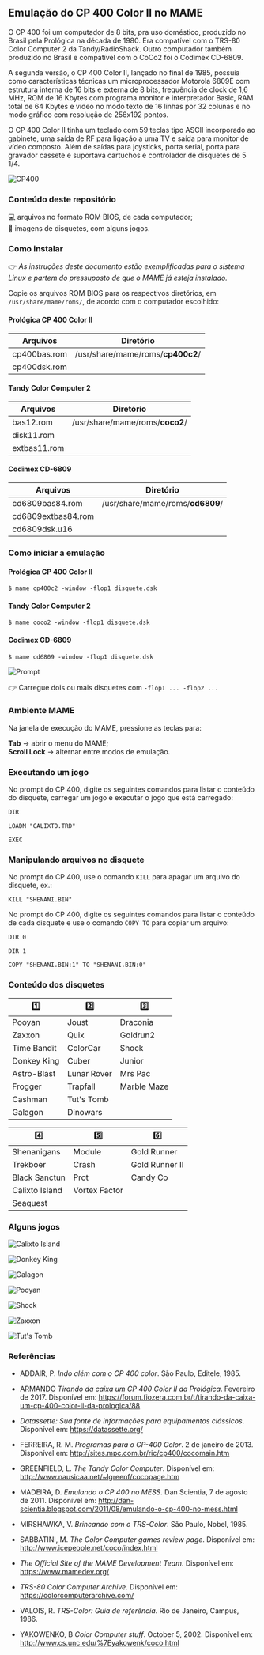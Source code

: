 ## Emulação do CP 400 Color II no MAME

O CP 400 foi um computador de 8 bits, pra uso doméstico, produzido no Brasil pela Prológica na década de 1980. Era compatível com o TRS-80 Color Computer 2 da Tandy/RadioShack. Outro computador também produzido no Brasil e compatível com o CoCo2 foi o Codimex CD-6809.

A segunda versão, o CP 400 Color II, lançado no final de 1985, possuía como características técnicas um microprocessador Motorola 6809E com estrutura interna de 16 bits e externa de 8 bits, frequência de clock de 1,6 MHz, ROM de 16 Kbytes com programa monitor e interpretador Basic, RAM total de 64 Kbytes e vídeo no modo texto de 16 linhas por 32 colunas e no modo gráfico com resolução de 256x192 pontos.

O CP 400 Color II tinha um teclado com 59 teclas tipo ASCII incorporado ao gabinete, uma saída de RF para ligação a uma TV e saída para monitor de vídeo composto. Além de saídas para joysticks, porta serial, porta para gravador cassete e suportava cartuchos e controlador de disquetes de 5 1/4.

![CP400](img/cp400-caixa.jpg?raw=true)

### Conteúdo deste repositório

:computer: arquivos no formato ROM BIOS, de cada computador;<br />
:floppy_disk: imagens de disquetes, com alguns jogos.

### Como instalar

:point_right: *As instruções deste documento estão exemplificadas para o sistema Linux e partem do pressuposto de que o MAME já esteja instalado.*

Copie os arquivos ROM BIOS para os respectivos diretórios, em `/usr/share/mame/roms/`, de acordo com o computador escolhido:

#### Prológica CP 400 Color II

| Arquivos     | Diretório                     |
| ------------ | ----------------------------- |
| cp400bas.rom | /usr/share/mame/roms/**cp400c2**/ |
| cp400dsk.rom |                               |

#### Tandy Color Computer 2

| Arquivos     | Diretório                   |
| ------------ | --------------------------- |
| bas12.rom    | /usr/share/mame/roms/**coco2**/ |
| disk11.rom   |                             |
| extbas11.rom |                             |

#### Codimex CD-6809

| Arquivos           | Diretório                    |
| ------------------ | ---------------------------- |
| cd6809bas84.rom    | /usr/share/mame/roms/**cd6809**/ |
| cd6809extbas84.rom |                              |
| cd6809dsk.u16      |                              |

### Como iniciar a emulação

#### Prológica CP 400 Color II

`$ mame cp400c2 -window -flop1 disquete.dsk`

#### Tandy Color Computer 2

`$ mame coco2 -window -flop1 disquete.dsk`

#### Codimex CD-6809

`$ mame cd6809 -window -flop1 disquete.dsk`

![Prompt](img/cp400-prompt.gif?raw=true)

:point_right: Carregue dois ou mais disquetes com `-flop1 ... -flop2 ...`

### Ambiente MAME

Na janela de execução do MAME, pressione as teclas para:

**Tab**         -> abrir o menu do MAME;<br />
**Scroll Lock** -> alternar entre modos de emulação.

### Executando um jogo

No prompt do CP 400, digite os seguintes comandos para listar o conteúdo do disquete, carregar um jogo e executar o jogo que está carregado:

`DIR`

`LOADM "CALIXTO.TRD"`

`EXEC`

### Manipulando arquivos no disquete

No prompt do CP 400, use o comando `KILL` para apagar um arquivo do disquete, ex.:

`KILL "SHENANI.BIN"`

No prompt do CP 400, digite os seguintes comandos para listar o conteúdo de cada disquete e use o comando `COPY TO` para copiar um arquivo:

`DIR 0`

`DIR 1`

`COPY "SHENANI.BIN:1" TO "SHENANI.BIN:0"`

### Conteúdo dos disquetes

| :one: | :two: | :three: | 
| ----- | ----- | ------- |
| Pooyan | Joust | Draconia |
| Zaxxon | Quix | Goldrun2 |
| Time Bandit | ColorCar | Shock |
| Donkey King | Cuber | Junior |
| Astro-Blast | Lunar Rover | Mrs Pac |
| Frogger | Trapfall | Marble Maze |
| Cashman | Tut's Tomb |  |
| Galagon | Dinowars |  |

| :four: | :five: | :six: | 
| ------ | ------ | ----- |
| Shenanigans | Module | Gold Runner |
| Trekboer | Crash | Gold Runner II |
| Black Sanctun | Prot | Candy Co |
| Calixto Island | Vortex Factor |  |
| Seaquest |  |  |

### Alguns jogos

![Calixto Island](img/Calixto_Island.jpg?raw=true)

![Donkey King](img/Donkey_King.jpg?raw=true)

![Galagon](img/Galagon.jpg?raw=true)

![Pooyan](img/Pooyan.jpg?raw=true)

![Shock](img/Shock.jpg?raw=true)

![Zaxxon](img/Zaxxon.jpg?raw=true)

![Tut's Tomb](img/Tuts_Tomb.jpg?raw=true)

### Referências

- ADDAIR, P. *Indo além com o CP 400 color*. São Paulo, Editele, 1985.

- ARMANDO *Tirando da caixa um CP 400 Color II da Prológica*. Fevereiro de 2017. Disponível em: <https://forum.fiozera.com.br/t/tirando-da-caixa-um-cp-400-color-ii-da-prologica/88>

- *Datassette: Sua fonte de informações para equipamentos clássicos*. Disponível em: <https://datassette.org/>

- FERREIRA, R. M. *Programas para o CP-400 Color*. 2 de janeiro de 2013. Disponível em: <http://sites.mpc.com.br/ric/cp400/cocomain.htm>

- GREENFIELD, L. *The Tandy Color Computer*. Disponível em: <http://www.nausicaa.net/~lgreenf/cocopage.htm>

- MADEIRA, D. *Emulando o CP 400 no MESS*. Dan Scientia, 7 de agosto de 2011. Disponível em: <http://dan-scientia.blogspot.com/2011/08/emulando-o-cp-400-no-mess.html>

- MIRSHAWKA, V. *Brincando com o TRS-Color*. São Paulo, Nobel, 1985.

- SABBATINI, M. *The Color Computer games review page*. Disponível em: <http://www.icepeople.net/coco/index.html>

- *The Official Site of the MAME Development Team*. Disponível em: <https://www.mamedev.org/>

- *TRS-80 Color Computer Archive*. Disponível em: <https://colorcomputerarchive.com/>

- VALOIS, R. *TRS-Color: Guia de referência*. Rio de Janeiro, Campus, 1986.

- YAKOWENKO, B *Color Computer stuff*. October 5, 2002. Disponível em: <http://www.cs.unc.edu/%7Eyakowenk/coco.html>
